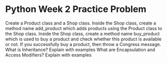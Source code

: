 # Python Week 2 Practice Problem

Create a Product class and a Shop class.
Inside the Shop class, create a method name add_product which adds products using the Product class to the Shop class.
Inside the Shop class, create a method name buy_product which is used to buy a product and check whether this product is available or not. If you successfully buy a product, then throw a Congress message.
What is Inheritance? Explain with examples
What are Encapsulation and Access Modifiers? Explain with examples

